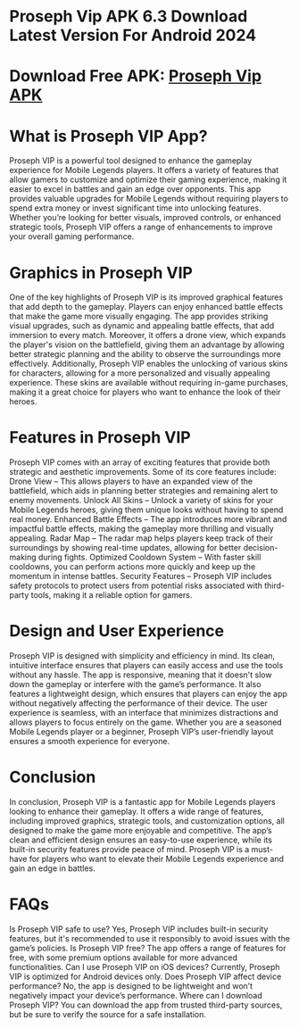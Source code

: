 # Proseph Vip APK 6.3 Download Latest Version For Android 2024
# Download Free APK: [Proseph Vip APK](https://apkhihe.net/proseph-vip/)
# What is Proseph VIP App?
Proseph VIP is a powerful tool designed to enhance the gameplay experience for Mobile Legends players. It offers a variety of features that allow gamers to customize and optimize their gaming experience, making it easier to excel in battles and gain an edge over opponents. This app provides valuable upgrades for Mobile Legends without requiring players to spend extra money or invest significant time into unlocking features. Whether you’re looking for better visuals, improved controls, or enhanced strategic tools, Proseph VIP offers a range of enhancements to improve your overall gaming performance.

# Graphics in Proseph VIP
One of the key highlights of Proseph VIP is its improved graphical features that add depth to the gameplay. Players can enjoy enhanced battle effects that make the game more visually engaging. The app provides striking visual upgrades, such as dynamic and appealing battle effects, that add immersion to every match. Moreover, it offers a drone view, which expands the player's vision on the battlefield, giving them an advantage by allowing better strategic planning and the ability to observe the surroundings more effectively.
Additionally, Proseph VIP enables the unlocking of various skins for characters, allowing for a more personalized and visually appealing experience. These skins are available without requiring in-game purchases, making it a great choice for players who want to enhance the look of their heroes.

# Features in Proseph VIP
Proseph VIP comes with an array of exciting features that provide both strategic and aesthetic improvements. Some of its core features include:
Drone View – This allows players to have an expanded view of the battlefield, which aids in planning better strategies and remaining alert to enemy movements.
Unlock All Skins – Unlock a variety of skins for your Mobile Legends heroes, giving them unique looks without having to spend real money.
Enhanced Battle Effects – The app introduces more vibrant and impactful battle effects, making the gameplay more thrilling and visually appealing.
Radar Map – The radar map helps players keep track of their surroundings by showing real-time updates, allowing for better decision-making during fights.
Optimized Cooldown System – With faster skill cooldowns, you can perform actions more quickly and keep up the momentum in intense battles.
Security Features – Proseph VIP includes safety protocols to protect users from potential risks associated with third-party tools, making it a reliable option for gamers.

# Design and User Experience
Proseph VIP is designed with simplicity and efficiency in mind. Its clean, intuitive interface ensures that players can easily access and use the tools without any hassle. The app is responsive, meaning that it doesn't slow down the gameplay or interfere with the game’s performance. It also features a lightweight design, which ensures that players can enjoy the app without negatively affecting the performance of their device.
The user experience is seamless, with an interface that minimizes distractions and allows players to focus entirely on the game. Whether you are a seasoned Mobile Legends player or a beginner, Proseph VIP’s user-friendly layout ensures a smooth experience for everyone.

# Conclusion
In conclusion, Proseph VIP is a fantastic app for Mobile Legends players looking to enhance their gameplay. It offers a wide range of features, including improved graphics, strategic tools, and customization options, all designed to make the game more enjoyable and competitive. The app’s clean and efficient design ensures an easy-to-use experience, while its built-in security features provide peace of mind. Proseph VIP is a must-have for players who want to elevate their Mobile Legends experience and gain an edge in battles.

# FAQs
Is Proseph VIP safe to use? Yes, Proseph VIP includes built-in security features, but it's recommended to use it responsibly to avoid issues with the game’s policies.
Is Proseph VIP free? The app offers a range of features for free, with some premium options available for more advanced functionalities.
Can I use Proseph VIP on iOS devices? Currently, Proseph VIP is optimized for Android devices only.
Does Proseph VIP affect device performance? No, the app is designed to be lightweight and won’t negatively impact your device’s performance.
Where can I download Proseph VIP? You can download the app from trusted third-party sources, but be sure to verify the source for a safe installation.
